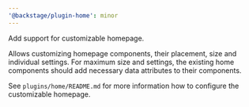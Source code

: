 ```yaml
---
'@backstage/plugin-home': minor
---
```


Add support for customizable homepage.

Allows customizing homepage components, their placement, size and
individual settings. For maximum size and settings, the existing home
components should add necessary data attributes to their components.

See `plugins/home/README.md` for more information how to configure
the customizable homepage.

